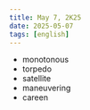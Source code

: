 ```yaml
---
title: May 7, 2K25
date: 2025-05-07
tags: [english]
---
```


- monotonous
- torpedo
- satellite
- maneuvering
- careen